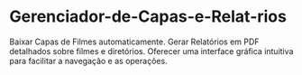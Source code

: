 # Gerenciador-de-Capas-e-Relat-rios
Baixar Capas de Filmes automaticamente. Gerar Relatórios em PDF detalhados sobre filmes e diretórios. Oferecer uma interface gráfica intuitiva para facilitar a navegação e as operações.
